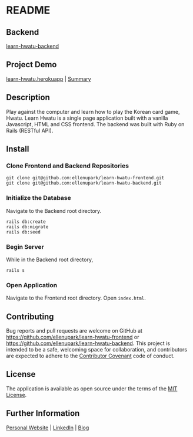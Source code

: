 # README

## Backend
[learn-hwatu-backend](https://github.com/ellenupark/learn-hwatu-backend)

## Project Demo

[learn-hwatu.herokuapp](https://learn-hwatu.herokuapp.com/) | [Summary](https://www.youtube.com/watch?v=deORxiINv8I)

## Description

Play against the computer and learn how to play the Korean card game, Hwatu.
Learn Hwatu is a single page application built with a vanilla Javascript, HTML and CSS frontend.
The backend was built with Ruby on Rails (RESTful API).

## Install

### Clone Frontend and Backend Repositories

```shell
git clone git@github.com:ellenupark/learn-hwatu-frontend.git
git clone git@github.com:ellenupark/learn-hwatu-backend.git
```

### Initialize the Database

Navigate to the Backend root directory.

```shell
rails db:create 
rails db:migrate 
rails db:seed
```

### Begin Server

While in the Backend root directory,

```shell
rails s
```

### Open Application
Navigate to the Frontend root directory. Open `index.html`.

## Contributing
Bug reports and pull requests are welcome on GitHub at https://github.com/ellenupark/learn-hwatu-frontend or https://github.com/ellenupark/learn-hwatu-backend. This project is intended to be a safe, welcoming space for collaboration, and contributors are expected to adhere to the [Contributor Covenant](http://contributor-covenant.org) code of conduct.

## License

The application is available as open source under the terms of the [MIT License](https://opensource.org/licenses/MIT).

## Further Information
[Personal Website](https://ellenupark.github.io) | [LinkedIn](http://www.linkedin.com/in/ellenupark) | [Blog](https://ellen-park.medium.com/)